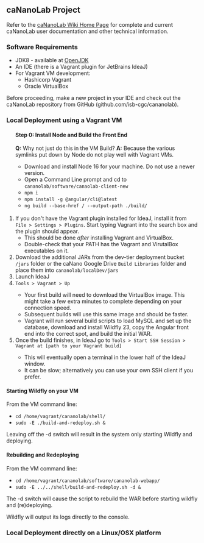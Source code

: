 <h2>caNanoLab Project</h2>

Refer to the <a href="https://wiki.nci.nih.gov/x/F4V-AQ" target="_blank" nofollow noreferrer>caNanoLab Wiki Home Page</a> for complete and current caNanoLab user documentation and other technical information.

<h3>Software Requirements</h3>
<ul>
<li>JDK8 - available at <a href="https://jdk.java.net/java-se-ri/8-MR4" target="_blank" nofollow noreferrer>OpenJDK</a></li>
<li>An IDE (there is a Vagrant plugin for JetBrains IdeaJ)</li>
<li>For Vagrant VM development:
<ul>
<li>Hashicorp Vagrant</li>
<li>Oracle VirtualBox</li>
</ul>
</li>
</ul>

Before proceeding, make a new project in your IDE and check out the caNanoLab repository from GitHub 
(github.com/isb-cgc/cananolab). 

<h3>Local Deployment using a Vagrant VM</h3>
<ol>
<h4>Step 0: Install Node and Build the Front End</h4>
<b>Q:</b> Why not just do this in the VM Build?
<b>A:</b> Because the various symlinks put down by Node do not play well with Vagrant VMs.
<ul>
<li>Download and install Node 16 for your machine. Do not use a newer version.</li>
<li>Open a Command Line prompt and cd to <code>cananolab/software/canaolab-client-new</code></li>
<li><code>npm i</code></li>
<li><code>npm install -g @angular/cli@latest</code></li>
<li><code>ng build --base-href / --output-path ./build/</code></li>
</ul>
<br />
<li>If you don't have the Vagrant plugin installed for IdeaJ, install it from <code>File > Settings > Plugins</code>. Start typing Vagrant into the search box and the plugin should appear.<ul>
    <li>This should be done <i>after</i> installing Vagrant and VirtualBox.</li>
    <li>Double-check that your PATH has the Vagrant and VirutalBox executables on it.</li>
</ul>
<li>Download the additional JARs from the dev-tier deployment bucket <code>/jars</code> folder or the caNano Google Drive <code>Build Libraries</code> folder and place them into <code>cananolab/localDev/jars</code></li>
<li>Launch IdeaJ</li>
<li><code>Tools > Vagrant > Up</code></li>
<ul>
    <li>Your first build will need to download the VirtualBox image. This might take a few extra minutes to complete depending on your connection speed.</li>
    <li>Subsequent builds will use this same image and should be faster.</li>
    <li>Vagrant will run several build scripts to load MySQL and set up the database, download and install Wildfly 23, copy the Angular front end into the correct spot, and build the initial WAR.</li>
</ul>
<li>Once the build finishes, in IdeaJ go to <code>Tools > Start SSH Session > Vagrant at [path to your Vagrant build]</code></li>
<ul>
<li>This will eventually open a terminal in the lower half of the IdeaJ window.</li>
<li>It can be slow; alternatively you can use your own SSH client if you prefer.</li>
</ul>
</ol>

<h4>Starting Wildfly on your VM</h4>
From the VM command line: 
<ul>
<li><code>cd /home/vagrant/cananolab/shell/</code></li>
<li><code>sudo -E ./build-and-redeploy.sh &</code></li>
</ul>
Leaving off the -d switch will result in the system only starting Wildfly and deploying.

<h4>Rebuilding and Redeploying</h4>
From the VM command line:
<ul>
<li><code>cd /home/vagrant/cananolab/software/cananolab-webapp/</code></li>
<li><code>sudo -E ../../shell/build-and-redeploy.sh -d &</code></li>
</ul>

The -d switch will cause the script to rebuild the WAR before starting wildfly and (re)deploying.

Wildfly will output its logs directly to the console.


<h3>Local Deployment directly on a Linux/OSX platform</h3>

